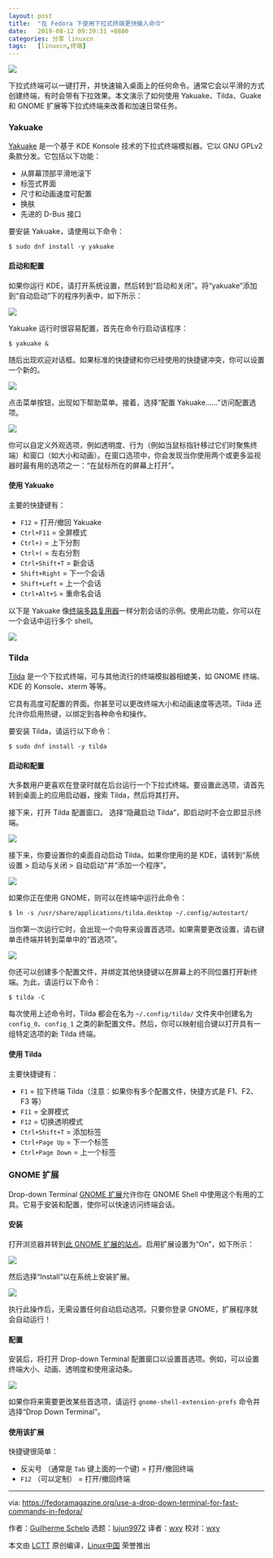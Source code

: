 ```yaml
---
layout: post
title:	"在 Fedora 下使用下拉式终端更快输入命令"
date:	2019-08-12 09:39:31 +0800 
categories:	分享 linuxcn 
tags:	[linuxcn,终端]
---
```



![](/Asserts/Images//attachment/album/201908/12/093936a2ss434157v7kdrn.jpg)


下拉式终端可以一键打开，并快速输入桌面上的任何命令。通常它会以平滑的方式创建终端，有时会带有下拉效果。本文演示了如何使用 Yakuake、Tilda、Guake 和 GNOME 扩展等下拉式终端来改善和加速日常任务。


### Yakuake


[Yakuake](https://kde.org/applications/system/org.kde.yakuake) 是一个基于 KDE Konsole 技术的下拉式终端模拟器。它以 GNU GPLv2 条款分发。它包括以下功能：


* 从屏幕顶部平滑地滚下
* 标签式界面
* 尺寸和动画速度可配置
* 换肤
* 先进的 D-Bus 接口


要安装 Yakuake，请使用以下命令：



```
$ sudo dnf install -y yakuake
```

#### 启动和配置


如果你运行 KDE，请打开系统设置，然后转到“启动和关闭”。将“yakuake”添加到“自动启动”下的程序列表中，如下所示：


![](/Asserts/Images//attachment/album/201908/12/093941lanp04aa4nuujutf.png)


Yakuake 运行时很容易配置，首先在命令行启动该程序：



```
$ yakuake &
```

随后出现欢迎对话框。如果标准的快捷键和你已经使用的快捷键冲突，你可以设置一个新的。


![](/Asserts/Images//attachment/album/201908/12/093945ijfnnbf0fp9gb0lg.png)


点击菜单按钮，出现如下帮助菜单。接着，选择“配置 Yakuake……”访问配置选项。


![](/Asserts/Images//attachment/album/201908/12/093947aaiprruotu4t44tb.png)


你可以自定义外观选项，例如透明度、行为（例如当鼠标指针移过它们时聚焦终端）和窗口（如大小和动画）。在窗口选项中，你会发现当你使用两个或更多监视器时最有用的选项之一：“在鼠标所在的屏幕上打开”。


#### 使用 Yakuake


主要的快捷键有：


* `F12` = 打开/撤回 Yakuake
* `Ctrl+F11` = 全屏模式
* `Ctrl+)` = 上下分割
* `Ctrl+(` = 左右分割
* `Ctrl+Shift+T` = 新会话
* `Shift+Right` = 下一个会话
* `Shift+Left` = 上一个会话
* `Ctrl+Alt+S` = 重命名会话


以下是 Yakuake 像[终端多路复用器](https://fedoramagazine.org/4-cool-terminal-multiplexers/)一样分割会话的示例。使用此功能，你可以在一个会话中运行多个 shell。


![](/Asserts/Images//attachment/album/201908/12/094005qi3qqr03kqkymzuw.gif)


### Tilda


[Tilda](https://github.com/lanoxx/tilda) 是一个下拉式终端，可与其他流行的终端模拟器相媲美，如 GNOME 终端、KDE 的 Konsole、xterm 等等。


它具有高度可配置的界面。你甚至可以更改终端大小和动画速度等选项。Tilda 还允许你启用热键，以绑定到各种命令和操作。


要安装 Tilda，请运行以下命令：



```
$ sudo dnf install -y tilda
```

#### 启动和配置


大多数用户更喜欢在登录时就在后台运行一个下拉式终端。要设置此选项，请首先转到桌面上的应用启动器，搜索 Tilda，然后将其打开。


接下来，打开 Tilda 配置窗口。 选择“隐藏启动 Tilda”，即启动时不会立即显示终端。


![](/Asserts/Images//attachment/album/201908/12/094008bimms2sgidxmjmxj.png)


接下来，你要设置你的桌面自动启动 Tilda。如果你使用的是 KDE，请转到“系统设置 > 启动与关闭 > 自动启动”并“添加一个程序”。


![](/Asserts/Images//attachment/album/201908/12/094010mjodwnzmovu4vodj.png)


如果你正在使用 GNOME，则可以在终端中运行此命令：



```
$ ln -s /usr/share/applications/tilda.desktop ~/.config/autostart/
```

当你第一次运行它时，会出现一个向导来设置首选项。如果需要更改设置，请右键单击终端并转到菜单中的“首选项”。


![](/Asserts/Images//attachment/album/201908/12/094013r0ikk2vdzggigj2d.png)


你还可以创建多个配置文件，并绑定其他快捷键以在屏幕上的不同位置打开新终端。为此，请运行以下命令：



```
$ tilda -C
```

每次使用上述命令时，Tilda 都会在名为 `~/.config/tilda/` 文件夹中创建名为 `config_0`、`config_1` 之类的新配置文件。然后，你可以映射组合键以打开具有一组特定选项的新 Tilda 终端。


#### 使用 Tilda


主要快捷键有：


* `F1` = 拉下终端 Tilda（注意：如果你有多个配置文件，快捷方式是 F1、F2、F3 等）
* `F11` = 全屏模式
* `F12` = 切换透明模式
* `Ctrl+Shift+T` = 添加标签
* `Ctrl+Page Up` = 下一个标签
* `Ctrl+Page Down` = 上一个标签


### GNOME 扩展


Drop-down Terminal [GNOME 扩展](https://extensions.gnome.org/extension/442/drop-down-terminal/)允许你在 GNOME Shell 中使用这个有用的工具。它易于安装和配置，使你可以快速访问终端会话。


#### 安装


打开浏览器并转到[此 GNOME 扩展的站点](https://extensions.gnome.org/extension/442/drop-down-terminal/)。启用扩展设置为“On”，如下所示：


![](/Asserts/Images//attachment/album/201908/12/094017knp9k9qq43nuqlcw.png)


然后选择“Install”以在系统上安装扩展。


![](/Asserts/Images//attachment/album/201908/12/094022mx0ckmextaq1i7q8.png)


执行此操作后，无需设置任何自动启动选项。只要你登录 GNOME，扩展程序就会自动运行！


#### 配置


安装后，将打开 Drop-down Terminal 配置窗口以设置首选项。例如，可以设置终端大小、动画、透明度和使用滚动条。


![](/Asserts/Images//attachment/album/201908/12/094023hdwflybvysyc3exv.png)


如果你将来需要更改某些首选项，请运行 `gnome-shell-extension-prefs` 命令并选择“Drop Down Terminal”。


#### 使用该扩展


快捷键很简单：


* 反尖号 （通常是 `Tab` 键上面的一个键) = 打开/撤回终端
* `F12` （可以定制） = 打开/撤回终端




---


via: <https://fedoramagazine.org/use-a-drop-down-terminal-for-fast-commands-in-fedora/>


作者：[Guilherme Schelp](https://fedoramagazine.org/author/schelp/) 选题：[lujun9972](https://github.com/lujun9972) 译者：[wxy](https://github.com/wxy) 校对：[wxy](https://github.com/wxy)


本文由 [LCTT](https://github.com/LCTT/TranslateProject) 原创编译，[Linux中国](https://linux.cn/) 荣誉推出
